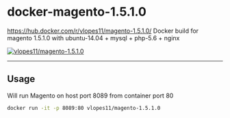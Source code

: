 # docker-magento-1.5.1.0
https://hub.docker.com/r/vlopes11/magento-1.5.1.0/
Docker build for magento 1.5.1.0 with ubuntu-14.04 + mysql + php-5.6 + nginx

[![vlopes11/magento-1.5.1.0](http://dockeri.co/image/vlopes11/magento-1.5.1.0)](https://hub.docker.com/r/vlopes11/magento-1.5.1.0/)

---

## Usage

Will run Magento on host port 8089 from container port 80

```bash
docker run -it -p 8089:80 vlopes11/magento-1.5.1.0
```
